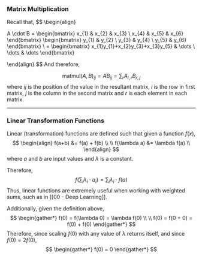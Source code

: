 
### Matrix Multiplication 

Recall that,
$$
\begin{align}

A \cdot B = \begin{bmatrix}
x_{1} & x_{2} & x_{3} \\
x_{4} & x_{5} & x_{6}
\end{bmatrix}
\begin{bmatrix}
y_{1} & y_{2} \\
y_{3} & y_{4} \\
y_{5} & y_{6}
\end{bmatrix}
\\ =
\begin{bmatrix}
x_{1}y_{1}+x_{2}y_{3}+x_{3}y_{5} & \dots \\
\dots & \dots
\end{bmatrix}

\end{align}
$$
And therefore,

$$
\text{matmul}(A, B)_{ij} = AB_{ij}=\sum_{r}A_{i,r}B_{r,j}
$$
where $ij$ is the position of the value in the resultant matrix, $i$ is the row in first matrix, $j$ is the column in the second matrix and $r$ is each element in each matrix.

---
### Linear Transformation Functions

Linear (transformation) functions are defined such that given a function $f(x)$, $$
\begin{align} 
f(a+b) &= f(a) + f(b) \\ \\
f(\lambda a) &= \lambda f(a) \\
\end{align}
$$where $a$ and $b$ are input values and $\lambda$ is a constant. 

Therefore,
$$
f \left(\sum_{i} \lambda_{i} \cdot a_{i} \right) = \sum_{i} \lambda_{i} \cdot f(a)
$$
Thus, linear functions are extremely useful when working with weighted sums, such as in [[00 - Deep Learning]].

Additionally, given the definition above,
$$
\begin{gather*}
f(0) = f(\lambda 0) = \lambda f(0) \\ \\
f(0) = f(0 + 0) = f(0) + f(0)
\end{gather*}
$$
Therefore, since scaling $f(0)$ with any value of $\lambda$ returns itself, and since $f(0) = 2f(0)$,
$$
\begin{gather*}
f(0) = 0
\end{gather*}
$$






